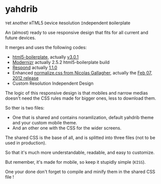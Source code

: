 yahdrib
=======

`Y`et  `A`nother  `H`TML5   `D`evice   `R`esolution  `I`ndependent  `B`oilerplate

An (almost) ready to use responsive design that fits for all current and future devices.

It merges and uses the following codes:

* [html5-boilerplate](https://github.com/h5bp/html5-boilerplate), actually [v3.0.1](https://github.com/h5bp/html5-boilerplate/zipball/v3.0.1)
* [Modernizr](http://www.modernizr.com) actually 2.5.2 html5-boilerplate build
* [Respond](https://github.com/scottjehl/Respond) actually [1.1.0](https://github.com/scottjehl/Respond/blob/c82ab674098de89ca5a144ea236a5697011b807c/respond.min.js)
* Enhanced [normalize.css from Nicolas Gallagher](https://github.com/necolas/normalize.css), actually the [Feb 07, 2012 release](https://github.com/necolas/normalize.css/commit/5e5496c026a0211ac2fdfd62cb59e25455dced55)
* Custom Resolution Independent Design

The logic of this responsive design is that mobiles and narrow medias doesn't need the CSS rules made for bigger ones, less to download them.

So ther is two files:

* One that is shared and contains noramlization, default yahdrib theme and your custom mobile theme.
* And an other one with the CSS for the wider screens.

The shared CSS is the base of all, and is splitted into three files (not to be used in production).

So that it's much more understandable, readable, and easy to customize.

But remember, it's made for mobile, so keep it stupidly simple (`KISS`).

One your done don't forget to compile and minify them in the shared CSS file !

